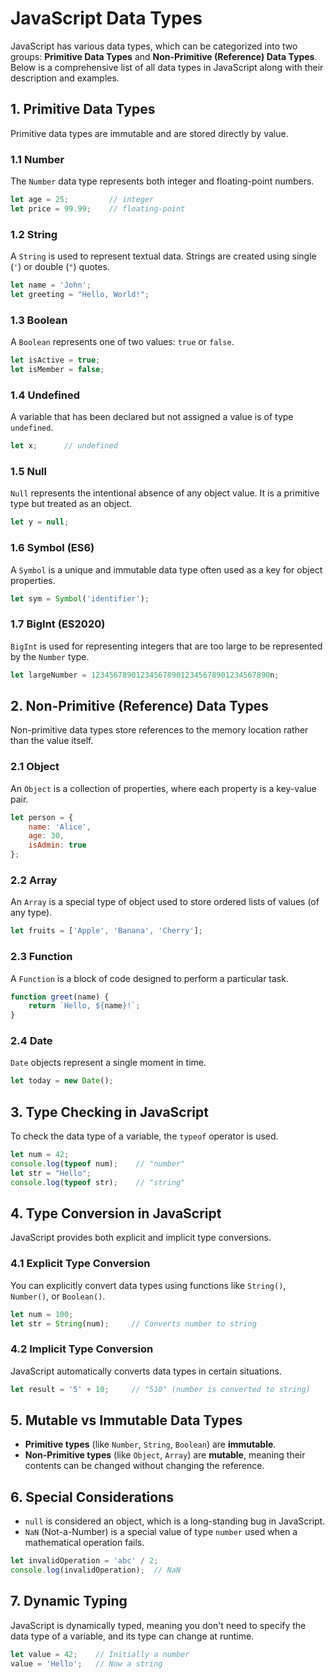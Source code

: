 # JavaScript Data Types

JavaScript has various data types, which can be categorized into two groups: **Primitive Data Types** and **Non-Primitive (Reference) Data Types**. Below is a comprehensive list of all data types in JavaScript along with their description and examples.

## 1. Primitive Data Types

Primitive data types are immutable and are stored directly by value.

### 1.1 Number
The `Number` data type represents both integer and floating-point numbers.

```js
let age = 25;         // integer
let price = 99.99;    // floating-point
```

### 1.2 String
A `String` is used to represent textual data. Strings are created using single (`'`) or double (`"`) quotes.

```js
let name = 'John';
let greeting = "Hello, World!";
```

### 1.3 Boolean
A `Boolean` represents one of two values: `true` or `false`.

```js
let isActive = true;
let isMember = false;
```

### 1.4 Undefined
A variable that has been declared but not assigned a value is of type `undefined`.

```js
let x;      // undefined
```

### 1.5 Null
`Null` represents the intentional absence of any object value. It is a primitive type but treated as an object.

```js
let y = null;
```

### 1.6 Symbol (ES6)
A `Symbol` is a unique and immutable data type often used as a key for object properties.

```js
let sym = Symbol('identifier');
```

### 1.7 BigInt (ES2020)
`BigInt` is used for representing integers that are too large to be represented by the `Number` type.

```js
let largeNumber = 1234567890123456789012345678901234567890n;
```

## 2. Non-Primitive (Reference) Data Types

Non-primitive data types store references to the memory location rather than the value itself.

### 2.1 Object
An `Object` is a collection of properties, where each property is a key-value pair.

```js
let person = {
    name: 'Alice',
    age: 30,
    isAdmin: true
};
```

### 2.2 Array
An `Array` is a special type of object used to store ordered lists of values (of any type).

```js
let fruits = ['Apple', 'Banana', 'Cherry'];
```

### 2.3 Function
A `Function` is a block of code designed to perform a particular task.

```js
function greet(name) {
    return `Hello, ${name}!`;
}
```

### 2.4 Date
`Date` objects represent a single moment in time.

```js
let today = new Date();
```

## 3. Type Checking in JavaScript

To check the data type of a variable, the `typeof` operator is used.

```js
let num = 42;
console.log(typeof num);    // "number"
let str = "Hello";
console.log(typeof str);    // "string"
```

## 4. Type Conversion in JavaScript

JavaScript provides both explicit and implicit type conversions.

### 4.1 Explicit Type Conversion
You can explicitly convert data types using functions like `String()`, `Number()`, or `Boolean()`.

```js
let num = 100;
let str = String(num);     // Converts number to string
```

### 4.2 Implicit Type Conversion
JavaScript automatically converts data types in certain situations.

```js
let result = '5' + 10;     // "510" (number is converted to string)
```

## 5. Mutable vs Immutable Data Types

- **Primitive types** (like `Number`, `String`, `Boolean`) are **immutable**.
- **Non-Primitive types** (like `Object`, `Array`) are **mutable**, meaning their contents can be changed without changing the reference.

## 6. Special Considerations
- `null` is considered an object, which is a long-standing bug in JavaScript.
- `NaN` (Not-a-Number) is a special value of type `number` used when a mathematical operation fails.

```js
let invalidOperation = 'abc' / 2;
console.log(invalidOperation);  // NaN
```

## 7. Dynamic Typing

JavaScript is dynamically typed, meaning you don't need to specify the data type of a variable, and its type can change at runtime.

```js
let value = 42;    // Initially a number
value = 'Hello';   // Now a string
```
